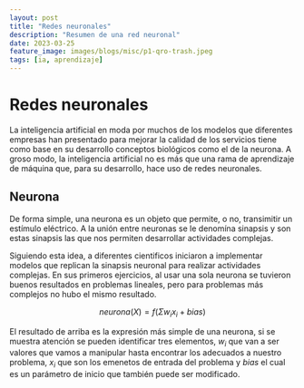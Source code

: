 ```yaml
---
layout: post
title: "Redes neuronales"
description: "Resumen de una red neuronal"
date: 2023-03-25
feature_image: images/blogs/misc/p1-qro-trash.jpeg
tags: [ia, aprendizaje]
---
```


# Redes neuronales
La inteligencia artificial en moda por muchos de los modelos que diferentes empresas han presentado para mejorar la calidad de los servicios tiene como base en su desarrollo conceptos biológicos como el de la neurona. A groso modo, la inteligencia artificial no es más que una rama de aprendizaje de máquina que, para su desarrollo, hace uso de redes neuronales.

<!--more-->

## Neurona
De forma simple, una neurona es un objeto que permite, o no, transimitir un estímulo eléctrico. A la unión entre neuronas se le denomína sinapsis y son estas sinapsis las que nos permiten desarrollar actividades complejas. 

Siguiendo esta idea, a diferentes cientificos iniciaron a implementar modelos que replican la sinapsis neuronal para realizar actividades complejas. En sus primeros ejercicios, al usar una sola neurona se tuvieron buenos resultados en problemas lineales, pero para problemas más complejos no hubo el mismo resultado. 

$$
neurona(X) = f(\Sigma w_i x_i + bias)
$$

El resultado de arriba es la expresión más simple de una neurona, si se muestra atención se pueden identificar tres elementos, $w_i$ que van a ser valores que vamos a manipular hasta encontrar los adecuados a nuestro problema, $x_i$ que son los emenetos de entrada del problema y $bias$ el cual es un parámetro de inicio que también puede ser modificado. 